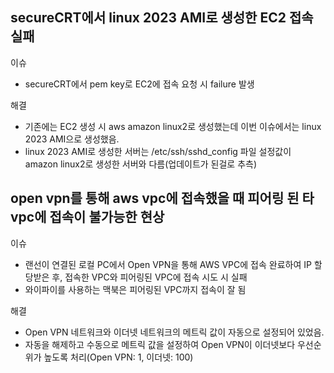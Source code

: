 ## secureCRT에서 linux 2023 AMI로 생성한 EC2 접속 실패
이슈
- secureCRT에서 pem key로 EC2에 접속 요청 시 failure 발생  

해결
- 기존에는 EC2 생성 시 aws amazon linux2로 생성했는데 이번 이슈에서는 linux 2023 AMI으로 생성했음.  
- linux 2023 AMI로 생성한 서버는 /etc/ssh/sshd_config 파일 설정값이 amazon linux2로 생성한 서버와 다름(업데이트가 된걸로 추측)

## open vpn를 통해 aws vpc에 접속했을 때 피어링 된 타 vpc에 접속이 불가능한 현상
이슈
- 랜선이 연결된 로컬 PC에서 Open VPN을 통해 AWS VPC에 접속 완료하여 IP 할당받은 후, 접속한 VPC와 피어링된 VPC에 접속 시도 시 실패
- 와이파이를 사용하는 맥북은 피어링된 VPC까지 접속이 잘 됨

해결
- Open VPN 네트워크와 이더넷 네트워크의 메트릭 값이 자동으로 설정되어 있었음.
- 자동을 해제하고 수동으로 메트릭 값을 설정하여 Open VPN이 이더넷보다 우선순위가 높도록 처리(Open VPN: 1, 이더넷: 100)
